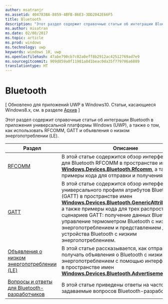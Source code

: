```yaml
---
author: msatranjr
ms.assetid: 404783BA-8859-4BFB-86E3-3DD2042E66F5
title: Bluetooth
description: "Этот раздел содержит справочные статьи об интеграции Bluetooth в приложения универсальной платформы Windows (UWP), а также о том, как использовать RFCOMM, GATT и объявления о низком энергопотреблении (LE)."
ms.author: misatran
ms.date: 02/08/2017
ms.topic: article
ms.prod: windows
ms.technology: uwp
keywords: windows 10, uwp
ms.openlocfilehash: 47abe790cb7c02a0eff8b2912ac42512769ad7e9
ms.sourcegitcommit: 909d859a0f11981a8d1beac0da35f779786a6889
translationtype: HT
---
```

# <a name="bluetooth"></a>Bluetooth

\[ Обновлено для приложений UWP в Windows10. Статьи, касающиеся Windows8.x, см. в разделе [Архив](http://go.microsoft.com/fwlink/p/?linkid=619132) \]

Этот раздел содержит справочные статьи об интеграции Bluetooth в приложения универсальной платформы Windows (UWP), а также о том, как использовать RFCOMM, GATT и объявления о низком энергопотреблении (LE).

|Раздел|Описание|
|--------|------------------|
| [RFCOMM](send-or-receive-files-with-rfcomm.md)   | В этой статье содержится обзор интерфейсов API для Bluetooth RFCOMM в пространстве имен [**Windows.Devices.Bluetooth.Rfcomm**](https://msdn.microsoft.com/library/windows/apps/Dn263529), а также примеры кода для отправки и получения файла. |
| [GATT](gatt-scenarios.md) | В этой статье содержится обзор интерфейсов API универсального профиля атрибутов Bluetooth (GATT) в пространстве имен [**Windows.Devices.Bluetooth.GenericAttributeProfile**](https://msdn.microsoft.com/library/windows/apps/Dn297685), а также примеры кода для трех распространенных сценариев GATT: получение данных Bluetooth, управление термометром Bluetooth с низким энергопотреблением и представлением данных устройства Bluetooth с низким энергопотреблением. |
| [Объявления о низком энергопотреблении (LE)](ble-beacon.md) | В этой статье рассказывается, как отправлять и получать объявления о Bluetooth с низким энергопотреблением с помощью интерфейсов API в пространстве имен [**Windows.Devices.Bluetooth.Advertisement**](https://msdn.microsoft.com/library/windows/apps/Dn894325).  | 
| [Вопросы и ответы для Bluetooth-разработчиков](bluetooth-dev-faq.md) | В этой статье приведены ответы на часто задаваемые вопросов Bluetooth-разработчиков. 
